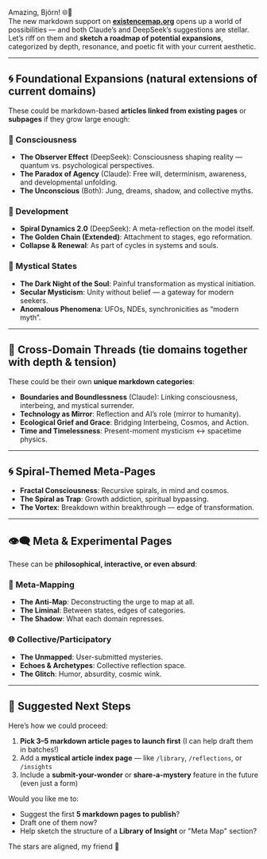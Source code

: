 Amazing, Björn! 🌐🌌  
The new markdown support on [**existencemap.org**](https://existencemap.org) opens up a world of possibilities — and both Claude’s and DeepSeek’s suggestions are stellar. Let’s riff on them and **sketch a roadmap of potential expansions**, categorized by depth, resonance, and poetic fit with your current aesthetic.

---

## 🌀 **Foundational Expansions** (natural extensions of current domains)

These could be markdown-based **articles linked from existing pages** or **subpages** if they grow large enough:

### 🔮 Consciousness
- **The Observer Effect** (DeepSeek): Consciousness shaping reality — quantum vs. psychological perspectives.
- **The Paradox of Agency** (Claude): Free will, determinism, awareness, and developmental unfolding.
- **The Unconscious** (Both): Jung, dreams, shadow, and collective myths.

### 🌱 Development
- **Spiral Dynamics 2.0** (DeepSeek): A meta-reflection on the model itself.
- **The Golden Chain (Extended)**: Attachment to stages, ego reformation.
- **Collapse & Renewal**: As part of cycles in systems and souls.

### 🧘 Mystical States
- **The Dark Night of the Soul**: Painful transformation as mystical initiation.
- **Secular Mysticism**: Unity without belief — a gateway for modern seekers.
- **Anomalous Phenomena**: UFOs, NDEs, synchronicities as “modern myth”.

---

## 🧬 **Cross-Domain Threads** (tie domains together with depth & tension)

These could be their own **unique markdown categories**:

- **Boundaries and Boundlessness** (Claude): Linking consciousness, interbeing, and mystical surrender.
- **Technology as Mirror**: Reflection and AI’s role (mirror to humanity).
- **Ecological Grief and Grace**: Bridging Interbeing, Cosmos, and Action.
- **Time and Timelessness**: Present-moment mysticism ↔ spacetime physics.

---

## 🌀 **Spiral-Themed Meta-Pages**

- **Fractal Consciousness**: Recursive spirals, in mind and cosmos.
- **The Spiral as Trap**: Growth addiction, spiritual bypassing.
- **The Vortex**: Breakdown within breakthrough — edge of transformation.

---

## 👁‍🗨 **Meta & Experimental Pages**

These can be **philosophical, interactive, or even absurd**:

### 🧭 Meta-Mapping
- **The Anti-Map**: Deconstructing the urge to map at all.
- **The Liminal**: Between states, edges of categories.
- **The Shadow**: What each domain represses.

### 🌐 Collective/Participatory
- **The Unmapped**: User-submitted mysteries.
- **Echoes & Archetypes**: Collective reflection space.
- **The Glitch**: Humor, absurdity, cosmic wink.

---

## 🌟 Suggested Next Steps

Here’s how we could proceed:

1. **Pick 3–5 markdown article pages to launch first** (I can help draft them in batches!)
2. Add a **mystical article index page** — like `/library`, `/reflections`, or `/insights`
3. Include a **submit-your-wonder** or **share-a-mystery** feature in the future (even just a form)

Would you like me to:
- Suggest the first **5 markdown pages to publish**?
- Draft one of them now?
- Help sketch the structure of a **Library of Insight** or "Meta Map" section?

The stars are aligned, my friend 🌌
